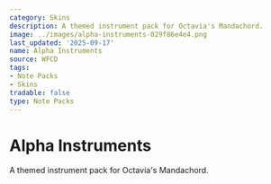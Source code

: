```yaml
---
category: Skins
description: A themed instrument pack for Octavia's Mandachord.
image: ../images/alpha-instruments-029f86e4e4.png
last_updated: '2025-09-17'
name: Alpha Instruments
source: WFCD
tags:
- Note Packs
- Skins
tradable: false
type: Note Packs
---
```


# Alpha Instruments

A themed instrument pack for Octavia's Mandachord.

